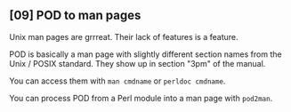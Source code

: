 ## [09] POD to man pages

Unix man pages are grrreat. Their lack of features is a feature.

POD is basically a man page with slightly different section names from the
Unix / POSIX standard. They show up in section "3pm" of the manual.

You can access them with `man cmdname` or `perldoc cmdname`.

You can process POD from a Perl module into a man page with `pod2man`.
